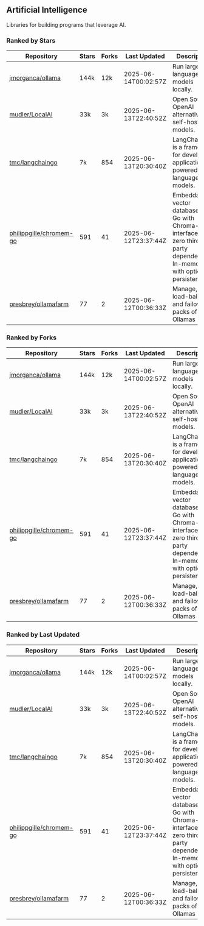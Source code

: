 ## Artificial Intelligence

Libraries for building programs that leverage AI.

### Ranked by Stars

| Repository | Stars | Forks | Last Updated | Description | 
|------------|-------|-------|--------------|-------------|
| [jmorganca/ollama](https://github.com/jmorganca/ollama) | 144k | 12k | 2025-06-14T00:02:57Z |  Run large language models locally. |
| [mudler/LocalAI](https://github.com/mudler/LocalAI) | 33k | 3k | 2025-06-13T22:40:52Z |  Open Source OpenAI alternative, self-host AI models. |
| [tmc/langchaingo](https://github.com/tmc/langchaingo) | 7k | 854 | 2025-06-13T20:30:40Z |  LangChainGo is a framework for developing applications powered by language models. |
| [philippgille/chromem-go](https://github.com/philippgille/chromem-go) | 591 | 41 | 2025-06-12T23:37:44Z |  Embeddable vector database for Go with Chroma-like interface and zero third-party dependencies. In-memory with optional persistence. |
| [presbrey/ollamafarm](https://github.com/presbrey/ollamafarm) | 77 | 2 | 2025-06-12T00:36:33Z |  Manage, load-balance, and failover packs of Ollamas |

### Ranked by Forks

| Repository | Stars | Forks | Last Updated | Description | 
|------------|-------|-------|--------------|-------------|
| [jmorganca/ollama](https://github.com/jmorganca/ollama) | 144k | 12k | 2025-06-14T00:02:57Z |  Run large language models locally. |
| [mudler/LocalAI](https://github.com/mudler/LocalAI) | 33k | 3k | 2025-06-13T22:40:52Z |  Open Source OpenAI alternative, self-host AI models. |
| [tmc/langchaingo](https://github.com/tmc/langchaingo) | 7k | 854 | 2025-06-13T20:30:40Z |  LangChainGo is a framework for developing applications powered by language models. |
| [philippgille/chromem-go](https://github.com/philippgille/chromem-go) | 591 | 41 | 2025-06-12T23:37:44Z |  Embeddable vector database for Go with Chroma-like interface and zero third-party dependencies. In-memory with optional persistence. |
| [presbrey/ollamafarm](https://github.com/presbrey/ollamafarm) | 77 | 2 | 2025-06-12T00:36:33Z |  Manage, load-balance, and failover packs of Ollamas |

### Ranked by Last Updated

| Repository | Stars | Forks | Last Updated | Description | 
|------------|-------|-------|--------------|-------------|
| [jmorganca/ollama](https://github.com/jmorganca/ollama) | 144k | 12k | 2025-06-14T00:02:57Z |  Run large language models locally. |
| [mudler/LocalAI](https://github.com/mudler/LocalAI) | 33k | 3k | 2025-06-13T22:40:52Z |  Open Source OpenAI alternative, self-host AI models. |
| [tmc/langchaingo](https://github.com/tmc/langchaingo) | 7k | 854 | 2025-06-13T20:30:40Z |  LangChainGo is a framework for developing applications powered by language models. |
| [philippgille/chromem-go](https://github.com/philippgille/chromem-go) | 591 | 41 | 2025-06-12T23:37:44Z |  Embeddable vector database for Go with Chroma-like interface and zero third-party dependencies. In-memory with optional persistence. |
| [presbrey/ollamafarm](https://github.com/presbrey/ollamafarm) | 77 | 2 | 2025-06-12T00:36:33Z |  Manage, load-balance, and failover packs of Ollamas |

